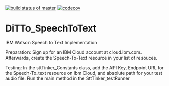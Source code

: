 [![build status of master](https://travis-ci.com/ssw-695-spring-2021-group-afhk/DiTTo_SpeechToText.svg?branch=main)](https://travis-ci.com/ssw-695-spring-2021-group-afhk/DiTTo_SpeechToText)
[![codecov](https://codecov.io/gh/ssw-695-spring-2021-group-afhk/DiTTo_SpeechToText/branch/main/graph/badge.svg?token=UU1WWGGYMC)](https://codecov.io/gh/ssw-695-spring-2021-group-afhk/DiTTo_SpeechToText)
# DiTTo_SpeechToText
IBM Watson Speech to Text Implementation

Preparation:
Sign up for an IBM Cloud account at cloud.ibm.com.  Afterwards, create the Speech-To-Text resource in your list of resouces.

Testing:
In the sttTinker_Constants class, add the API Key, Endpoint URL for the Speech-To_text resource on Ibm Cloud, and absolute path for your test audio file.  Run the main method in the SttTinker_testRunner
